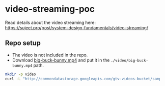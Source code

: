 # video-streaming-poc

Read details about the video streaming here:
https://sujeet.pro/post/system-design-fundamentals/video-streaming/

## Repo setup

- The video is not included in the repo.
- Download [big-buck-bunny.mp4](http://commondatastorage.googleapis.com/gtv-videos-bucket/sample/BigBuckBunny.mp4) and put it in the `./video/big-buck-bunny.mp4` path.

```bash
mkdir -p video
curl -L "http://commondatastorage.googleapis.com/gtv-videos-bucket/sample/BigBuckBunny.mp4" -o video/big-buck-bunny.mp4
```


